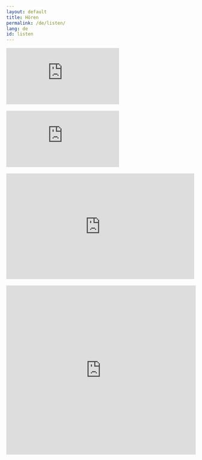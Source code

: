 ```yaml
---
layout: default
title: Hören
permalink: /de/listen/
lang: de
id: listen
---
```





<div class="video">
<iframe src="https://player.vimeo.com/video/131072569?color=ffffff&byline=0&portrait=0"  frameborder="0" webkitallowfullscreen mozallowfullscreen allowfullscreen></iframe>
</div>

<br/>


<div class="video">
<iframe src="https://player.vimeo.com/video/123874424?color=ffffff&byline=0&portrait=0"  frameborder="0" webkitallowfullscreen mozallowfullscreen allowfullscreen></iframe>
</div>

<br/>

<div class="video">
<iframe src="https://player.vimeo.com/video/124854081?color=ffffff&byline=0&portrait=0" width="500" height="281" frameborder="0" webkitallowfullscreen mozallowfullscreen allowfullscreen></iframe>
</div>


<br/>

<div class="video">
<iframe width="100%" height="450" scrolling="no" frameborder="no" src="https://w.soundcloud.com/player/?url=https%3A//api.soundcloud.com/playlists/103541231&amp;auto_play=false&amp;hide_related=false&amp;show_comments=true&amp;show_user=false&amp;show_artwork=false&amp;show_reposts=false&amp;visual=true"></iframe>
</div>
